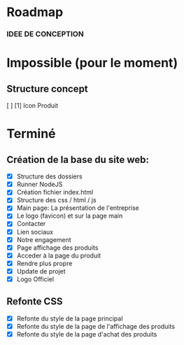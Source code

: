 # Roadmap

### IDEE DE CONCEPTION

# Impossible (pour le moment)
## Structure concept
[ ] [1] Icon Produit
 
# Terminé
## Création de la base du site web:
- [X] Structure des dossiers
- [X] Runner NodeJS
- [X] Création fichier index.html
- [X] Structure des css / html / js
- [X] Main page: La présentation de l'entreprise
- [X] Le logo (favicon) et sur la page main
- [X] Contacter
- [X] Lien sociaux 
- [X] Notre engagement
- [X] Page affichage des produits 
- [X] Acceder à la page du produit
- [X] Rendre plus propre
- [X] Update de projet
- [X] Logo Officiel
## Refonte CSS 
- [X] Refonte du style de la page principal
- [X] Refonte du style de la page de l'affichage des produits
- [X] Refonte du style de la page d'achat des produits 
